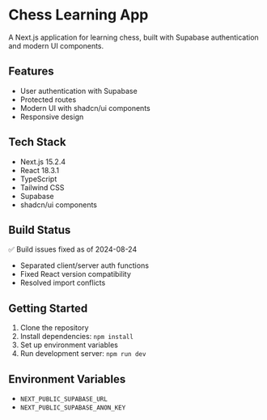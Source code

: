 # Chess Learning App

A Next.js application for learning chess, built with Supabase authentication and modern UI components.

## Features

- User authentication with Supabase
- Protected routes
- Modern UI with shadcn/ui components
- Responsive design

## Tech Stack

- Next.js 15.2.4
- React 18.3.1
- TypeScript
- Tailwind CSS
- Supabase
- shadcn/ui components

## Build Status

✅ Build issues fixed as of 2024-08-24
- Separated client/server auth functions
- Fixed React version compatibility
- Resolved import conflicts

## Getting Started

1. Clone the repository
2. Install dependencies: `npm install`
3. Set up environment variables
4. Run development server: `npm run dev`

## Environment Variables

- `NEXT_PUBLIC_SUPABASE_URL`
- `NEXT_PUBLIC_SUPABASE_ANON_KEY`
